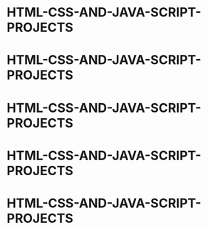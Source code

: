 # HTML-CSS-AND-JAVA-SCRIPT-PROJECTS
# HTML-CSS-AND-JAVA-SCRIPT-PROJECTS
# HTML-CSS-AND-JAVA-SCRIPT-PROJECTS
# HTML-CSS-AND-JAVA-SCRIPT-PROJECTS
# HTML-CSS-AND-JAVA-SCRIPT-PROJECTS
